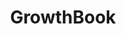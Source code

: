 ---
draft: false
title: GrowthBook
content:
  id: growthbook
  name: GrowthBook
  website: https://www.growthbook.io/
  short_description: GrowthBook is an open-source platform for feature flags and A/B tests that helps teams deploy code efficiently and analyze experiments
---